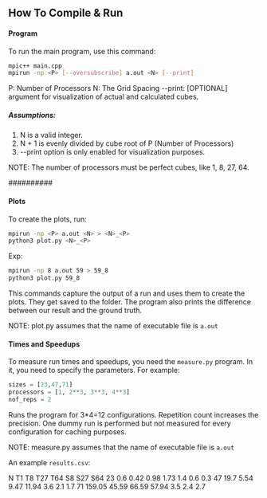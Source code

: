 ## How To Compile & Run
#### Program
To run the main program, use this command:
```bash
mpic++ main.cpp
mpirun -np <P> [--oversubscribe] a.out <N> [--print]
```
P: Number of Processors
N: The Grid Spacing
--print: [OPTIONAL] argument for visualization of actual and calculated cubes.

##### Assumptions:
1. N is a valid integer.
2. N + 1 is evenly divided by cube root of P (Number of Processors)
3. --print option is only enabled for visualization purposes.

NOTE: The number of processors must be perfect cubes, like 1, 8, 27, 64.

##########

#### Plots
To create the plots, run:
```bash
mpirun -np <P> a.out <N> > <N>_<P>
python3 plot.py <N>_<P>
```
Exp:
```bash
mpirun -np 8 a.out 59 > 59_8
python3 plot.py 59_8
```
This commands capture the output of a run and uses them to create the plots. They get saved to the folder. 
The program also prints the difference between our result and the ground truth.

NOTE: plot.py assumes that the name of executable file is `a.out`

#### Times and Speedups
To measure run times and speedups, you need the `measure.py` program. 
In it, you need to specify the parameters. For example:
```python
sizes = [23,47,71]
processors = [1, 2**3, 3**3, 4**3]
nof_reps = 2
```
Runs the program for 3\*4=12 configurations. 
Repetition count increases the precision. 
One dummy run is performed but not measured for every configuration for caching purposes.

NOTE: measure.py assumes that the name of executable file is `a.out`

An example `results.csv`:

N	T1	T8	T27	T64	S8	S27	S64
23	0.6	0.42	0.98	1.73	1.4	0.6	0.3
47	19.7	5.54	9.47	11.94	3.6	2.1	1.7
71	159.05	45.59	66.59	57.94	3.5	2.4	2.7

